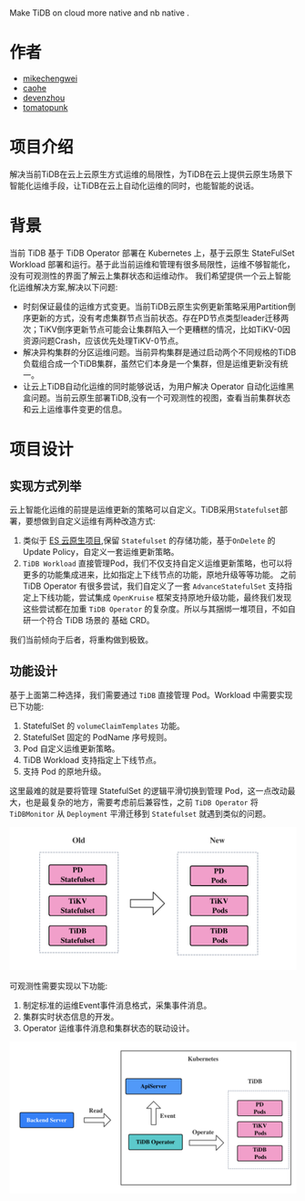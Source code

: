 # 
Make TiDB on cloud more native and nb native .
# 作者
- [mikechengwei](https://github.com/mikechengwei)
- [caohe](https://github.com/caohe)
- [devenzhou](https://github.com/devenzhou)
- [tomatopunk](https://github.com/tomatopunk)

# 项目介绍
解决当前TiDB在云上云原生方式运维的局限性，为TiDB在云上提供云原生场景下智能化运维手段，让TiDB在云上自动化运维的同时，也能智能的说话。

# 背景
当前 TiDB 基于 TiDB Operator 部署在 Kubernetes 上，基于云原生 StateFulSet Workload 部署和运行。基于此当前运维和管理有很多局限性，运维不够智能化，没有可观测性的界面了解云上集群状态和运维动作。
我们希望提供一个云上智能化运维解决方案,解决以下问题:
- 时刻保证最佳的运维方式变更。当前TiDB云原生实例更新策略采用Partition倒序更新的方式，没有考虑集群节点当前状态。存在PD节点类型leader迁移两次；TiKV倒序更新节点可能会让集群陷入一个更糟糕的情况，比如TiKV-0因资源问题Crash，应该优先处理TiKV-0节点。
- 解决异构集群的分区运维问题。当前异构集群是通过启动两个不同规格的TiDB负载组合成一个TiDB集群，虽然它们本身是一个集群，但是运维更新没有统一。  
- 让云上TiDB自动化运维的同时能够说话，为用户解决 Operator 自动化运维黑盒问题。当前云原生部署TiDB,没有一个可观测性的视图，查看当前集群状态和云上运维事件变更的信息。

# 项目设计
## 实现方式列举
云上智能化运维的前提是运维更新的策略可以自定义。TiDB采用`Statefulset`部署，要想做到自定义运维有两种改造方式:

1. 类似于 [ES 云原生项目](https://github.com/elastic/cloud-on-k8s),保留 `Statefulset` 的存储功能，基于`OnDelete` 的Update Policy，自定义一套运维更新策略。
2. `TiDB Workload` 直接管理Pod，我们不仅支持自定义运维更新策略，也可以将更多的功能集成进来，比如指定上下线节点的功能，原地升级等等功能。
   之前TiDB Operator 有很多尝试，我们自定义了一套 `AdvanceStatefulSet` 支持指定上下线功能，尝试集成 `OpenKruise` 框架支持原地升级功能，最终我们发现这些尝试都在加重 `TiDB Operator` 的复杂度。所以与其捆绑一堆项目，不如自研一个符合 TiDB 场景的 基础 CRD。

我们当前倾向于后者，将重构做到极致。

## 功能设计
基于上面第二种选择，我们需要通过 `TiDB` 直接管理 Pod。Workload 中需要实现已下功能:

1. StatefulSet 的 `volumeClaimTemplates` 功能。
2. StatefulSet 固定的 PodName 序号规则。   
3. Pod 自定义运维更新策略。
4. TiDB Workload 支持指定上下线节点。
5. 支持 Pod 的原地升级。

这里最难的就是要将管理 StatefulSet 的逻辑平滑切换到管理 Pod，这一点改动最大，也是最复杂的地方，需要考虑前后兼容性，之前 `TiDB Operator` 将 `TiDBMonitor` 从 `Deployment` 平滑迁移到 `Statefulset` 就遇到类似的问题。 

![平滑迁移](https://github.com/NbNative/RFC/blob/main/img/upgrade.png)

可观测性需要实现以下功能:

1. 制定标准的运维Event事件消息格式，采集事件消息。
2. 集群实时状态信息的开发。
3. Operator 运维事件消息和集群状态的联动设计。

![项目架构图](https://github.com/NbNative/RFC/blob/main/img/backend.png)



